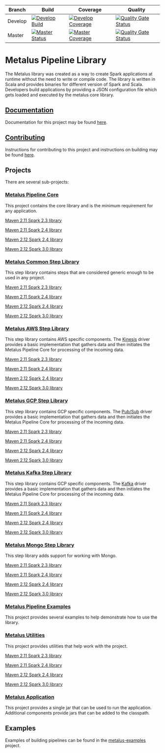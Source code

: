 |Branch|Build|Coverage|Quality|
-------|-----|---------|-------|
|Develop|[![Develop Build](https://travis-ci.com/Acxiom/metalus.svg?branch=develop)](https://travis-ci.com/Acxiom/metalus?branch=develop)|[![Develop Coverage](https://img.shields.io/coveralls/github/Acxiom/metalus/develop.svg)](https://coveralls.io/github/Acxiom/metalus?branch=develop)|[![Quality Gate Status](https://sonarcloud.io/api/project_badges/measure?project=Acxiom_spark-pipeline-driver-develop&metric=alert_status)](https://sonarcloud.io/dashboard?id=Acxiom_spark-pipeline-driver-develop)|
|Master|[![Master Status](https://travis-ci.com/Acxiom/metalus.svg?branch=master)](https://travis-ci.com/Acxiom/metalus?branch=master)|[![Master Coverage](https://img.shields.io/coveralls/github/Acxiom/metalus/master.svg)](https://coveralls.io/github/Acxiom/metalus?branch=master)|[![Quality Gate Status](https://sonarcloud.io/api/project_badges/measure?project=Acxiom_spark-pipeline-driver-release&metric=alert_status)](https://sonarcloud.io/dashboard?id=Acxiom_spark-pipeline-driver-release)|

# Metalus Pipeline Library
The Metalus library was created as a way to create Spark applications at runtime without the need to write or compile
code. The library is written in Scala and provides binaries for different version of Spark and Scala. Developers build
applications by providing a JSON configuration file which gets loaded and executed by the metalus core library. 

## [Documentation](docs/readme.md)
Documentation for this project may be found [here](docs/readme.md).

## [Contributing](docs/contributions.md)
Instructions for contributing to this project and instructions on building may be found [here](docs/contributions.md).

## Projects
There are several sub-projects:

### [Metalus Pipeline Core](metalus-core/readme.md)
This project contains the core library and is the minimum requirement for any application.

[Maven 2.11 Spark 2.3 library](https://search.maven.org/search?q=a:metalus-core_2.11-spark_2.3)

[Maven 2.11 Spark 2.4 library](https://search.maven.org/search?q=a:metalus-core_2.11-spark_2.4)

[Maven 2.12 Spark 2.4 library](https://search.maven.org/search?q=a:metalus-core_2.12-spark_2.4)

[Maven 2.12 Spark 3.0 library](https://search.maven.org/search?q=a:metalus-core_2.12-spark_3.0)

### [Metalus Common Step Library](metalus-common/readme.md)
This step library contains steps that are considered generic enough to be used in any project.

[Maven 2.11 Spark 2.3 library](https://search.maven.org/search?q=a:metalus-common_2.11-spark_2.3)

[Maven 2.11 Spark 2.4 library](https://search.maven.org/search?q=a:metalus-common_2.11-spark_2.4)

[Maven 2.12 Spark 2.4 library](https://search.maven.org/search?q=a:metalus-common_2.12-spark_2.4)

[Maven 2.12 Spark 3.0 library](https://search.maven.org/search?q=a:metalus-common_2.12-spark_3.0)

### [Metalus AWS Step Library](metalus-aws/readme.md)
This step library contains AWS specific components. The [Kinesis](https://aws.amazon.com/kinesis/) driver provides a 
basic implementation that gathers data and then initiates the Metalus Pipeline Core for processing of the incoming data.

[Maven 2.11 Spark 2.3 library](https://search.maven.org/search?q=a:metalus-aws_2.11-spark_2.3)

[Maven 2.11 Spark 2.4 library](https://search.maven.org/search?q=a:metalus-aws_2.11-spark_2.4)

[Maven 2.12 Spark 2.4 library](https://search.maven.org/search?q=a:metalus-aws_2.12-spark_2.4)

[Maven 2.12 Spark 3.0 library](https://search.maven.org/search?q=a:metalus-aws_2.12-spark_3.0)

### [Metalus GCP Step Library](metalus-gcp/readme.md)
This step library contains GCP specific components. The [Pub/Sub](https://cloud.google.com/pubsub/docs/overview) driver provides a 
basic implementation that gathers data and then initiates the Metalus Pipeline Core for processing of the incoming data.

[Maven 2.11 Spark 2.3 library](https://search.maven.org/search?q=a:metalus-gcp_2.11-spark_2.3)

[Maven 2.11 Spark 2.4 library](https://search.maven.org/search?q=a:metalus-gcp_2.11-spark_2.4)

[Maven 2.12 Spark 2.4 library](https://search.maven.org/search?q=a:metalus-gcp_2.12-spark_2.4)

[Maven 2.12 Spark 3.0 library](https://search.maven.org/search?q=a:metalus-gcp_2.12-spark_3.0)

### [Metalus Kafka Step Library](metalus-kafka/readme.md)
This step library contains GCP specific components. The [Kafka](https://kafka.apache.org/) driver provides a 
basic implementation that gathers data and then initiates the Metalus Pipeline Core for processing of the incoming data.

[Maven 2.11 Spark 2.3 library](https://search.maven.org/search?q=a:metalus-kafka_2.11-spark_2.3)

[Maven 2.11 Spark 2.4 library](https://search.maven.org/search?q=a:metalus-kafka_2.11-spark_2.4)

[Maven 2.12 Spark 2.4 library](https://search.maven.org/search?q=a:metalus-kafka_2.12-spark_2.4)

[Maven 2.12 Spark 3.0 library](https://search.maven.org/search?q=a:metalus-kafka_2.12-spark_3.0)

### [Metalus Mongo Step Library](metalus-mongo/readme.md)
This step library adds support for working with Mongo.

[Maven 2.11 Spark 2.3 library](https://search.maven.org/search?q=a:metalus-mongo_2.11-spark_2.3)

[Maven 2.11 Spark 2.4 library](https://search.maven.org/search?q=a:metalus-mongo_2.11-spark_2.4)

[Maven 2.12 Spark 2.4 library](https://search.maven.org/search?q=a:metalus-mongo_2.12-spark_2.4)

[Maven 2.12 Spark 3.0 library](https://search.maven.org/search?q=a:metalus-mongo_2.12-spark_3.0)

### [Metalus Pipeline Examples](metalus-examples/readme.md)
This project provides several examples to help demonstrate how to use the library.

### [Metalus Utilities](metalus-utils/readme.md)
This project provides utilities that help work with the project.

[Maven 2.11 Spark 2.3 library](https://search.maven.org/search?q=a:metalus-utils_2.11-spark_2.3)

[Maven 2.11 Spark 2.4 library](https://search.maven.org/search?q=a:metalus-utils_2.11-spark_2.4)

[Maven 2.12 Spark 2.4 library](https://search.maven.org/search?q=a:metalus-utils_2.12-spark_2.4)

[Maven 2.12 Spark 3.0 library](https://search.maven.org/search?q=a:metalus-utils_2.12-spark_3.0)

### [Metalus Application](metalus-application/readme.md)
This project provides a single jar that can be used to run the application. Additional components provide jars that can be
added to the classpath.

## Examples
Examples of building pipelines can be found in the [metalus-examples](metalus-examples/readme.md) project.
